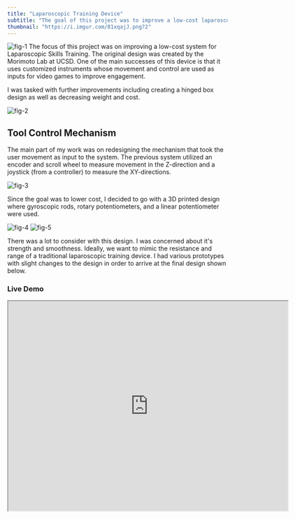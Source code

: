 ```yaml
---
title: "Laparoscopic Training Device"
subtitle: "The goal of this project was to improve a low-cost laparoscopic training device created by the Morimoto Lab."
thumbnail: "https://i.imgur.com/81xqajJ.png?2"
---
```

![fig-1](https://i.imgur.com/uhrpjZl.png)
The focus of this project was on improving a low-cost system for Laparoscopic Skills Training. The original design was created by the Morimoto Lab at UCSD. One of the main successes of this device is that it uses customized instruments whose movement and control are used as inputs for video games to improve engagement.

I was tasked with further improvements including creating a hinged box design as well as decreasing weight and cost.

![fig-2](https://i.imgur.com/sM5PTMI.png)

## Tool Control Mechanism

​The main part of my work was on redesigning the mechanism that took the user movement as input to the system. The previous system utilized an encoder and scroll wheel to measure movement in the Z-direction and a joystick (from a controller) to measure the XY-directions. 

![fig-3](https://i.imgur.com/p4gyb52.png)

Since the goal was to lower cost, I decided to go with a 3D printed design where gyroscopic rods, rotary potentiometers, and a linear potentiometer were used. 

![fig-4](https://i.imgur.com/ng6Wd4q.png)
![fig-5](https://i.imgur.com/GGXEK3r.png)

There was a lot to consider with this design. I was concerned about it's strength and smoothness. Ideally, we want to mimic the resistance and range of a traditional laparoscopic training device. I had various prototypes with slight changes to the design in order to arrive at the final design shown below.

<div> 
    <h3>Live Demo</h3>
    <iframe src="https://drive.google.com/file/d/1nbupbCcN0lGoQDQ3o3WaRNNh1sSYItUd/preview" width="640" height="480" allow="autoplay"></iframe>
</div>

